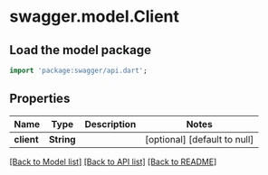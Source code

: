 # swagger.model.Client

## Load the model package
```dart
import 'package:swagger/api.dart';
```

## Properties
Name | Type | Description | Notes
------------ | ------------- | ------------- | -------------
**client** | **String** |  | [optional] [default to null]

[[Back to Model list]](../README.md#documentation-for-models) [[Back to API list]](../README.md#documentation-for-api-endpoints) [[Back to README]](../README.md)

